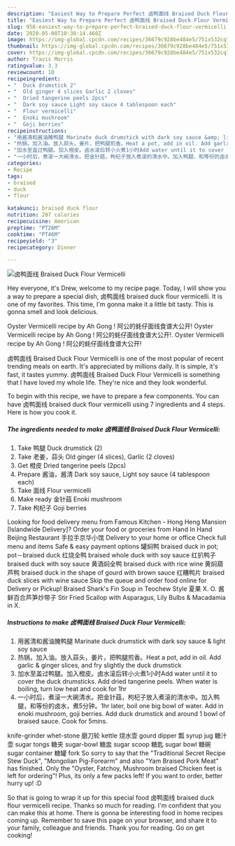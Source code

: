 ```yaml
---
description: "Easiest Way to Prepare Perfect 卤鸭面线 Braised Duck Flour Vermicelli"
title: "Easiest Way to Prepare Perfect 卤鸭面线 Braised Duck Flour Vermicelli"
slug: 958-easiest-way-to-prepare-perfect-braised-duck-flour-vermicelli
date: 2020-05-08T10:38:14.460Z
image: https://img-global.cpcdn.com/recipes/36679c928be484e5/751x532cq70/卤鸭面线-braised-duck-flour-vermicelli-recipe-main-photo.jpg
thumbnail: https://img-global.cpcdn.com/recipes/36679c928be484e5/751x532cq70/卤鸭面线-braised-duck-flour-vermicelli-recipe-main-photo.jpg
cover: https://img-global.cpcdn.com/recipes/36679c928be484e5/751x532cq70/卤鸭面线-braised-duck-flour-vermicelli-recipe-main-photo.jpg
author: Travis Morris
ratingvalue: 3.3
reviewcount: 10
recipeingredient:
- "  Duck drumstick 2"
- "  Old ginger 4 slices Garlic 2 cloves"
- "  Dried tangerine peels 2pcs"
- "  Dark soy sauce Light soy sauce 4 tablespoon each"
- "  Flour vermicelli"
- "  Enoki mushroom"
- "  Goji berries"
recipeinstructions:
- "用酱清和酱油腌鸭腿 Marinate duck drumstick with dark soy sauce &amp; light soy sauce"
- "热锅，加入油。放入蒜头，姜片，把鸭腿煎香。Heat a pot, add in oil. Add garlic &amp; ginger slices, and fry slightly the duck drumstick"
- "加水至盖过鸭腿。加入橙皮。卤水滚后转小火煮1小时Add water until it to cover the duck drumsticks. Add dried tangerine peels. When water is boiling, turn low heat and cook for 1hr"
- "一小时后，煮滚一大碗清水。把金针菇，枸杞子放入煮滚的清水中。加入鸭腿，和等份的卤水，煮5分钟。1hr later, boil one big bowl of water. Add in enoki mushroom, goji berries. Add duck drumstick and around 1 bowl of braised sauce. Cook for 5mins."
categories:
- Recipe
tags:
- braised
- duck
- flour

katakunci: braised duck flour 
nutrition: 207 calories
recipecuisine: American
preptime: "PT26M"
cooktime: "PT46M"
recipeyield: "3"
recipecategory: Dinner

---
```



![卤鸭面线 Braised Duck Flour Vermicelli](https://img-global.cpcdn.com/recipes/36679c928be484e5/751x532cq70/卤鸭面线-braised-duck-flour-vermicelli-recipe-main-photo.jpg)

Hey everyone, it's Drew, welcome to my recipe page. Today, I will show you a way to prepare a special dish, 卤鸭面线 braised duck flour vermicelli. It is one of my favorites. This time, I'm gonna make it a little bit tasty. This is gonna smell and look delicious.

Oyster Vermicelli recipe by Ah Gong ! 阿公的蚝仔面线食谱大公开! Oyster Vermicelli recipe by Ah Gong ! 阿公的蚝仔面线食谱大公开!. Oyster Vermicelli recipe by Ah Gong ! 阿公的蚝仔面线食谱大公开!

卤鸭面线 Braised Duck Flour Vermicelli is one of the most popular of recent trending meals on earth. It's appreciated by millions daily. It is simple, it's fast, it tastes yummy. 卤鸭面线 Braised Duck Flour Vermicelli is something that I have loved my whole life. They're nice and they look wonderful.


To begin with this recipe, we have to prepare a few components. You can have 卤鸭面线 braised duck flour vermicelli using 7 ingredients and 4 steps. Here is how you cook it.

<!--inarticleads1-->

##### The ingredients needed to make 卤鸭面线 Braised Duck Flour Vermicelli:

1. Take  鸭腿 Duck drumstick (2)
1. Take  老姜，蒜头 Old ginger (4 slices), Garlic (2 cloves)
1. Get  橙皮 Dried tangerine peels (2pcs)
1. Prepare  酱油，酱清 Dark soy sauce, Light soy sauce (4 tablespoon each)
1. Take  面线 Flour vermicelli
1. Make ready  金针菇 Enoki mushroom
1. Take  枸杞子 Goji berries


Looking for food delivery menu from Famous Kitchen - Hong Heng Mansion [Islandwide Delivery]? Order your food or groceries from Hand In Hand Beijing Restaurant 手拉手京华小馆 Delivery to your home or office Check full menu and items Safe &amp; easy payment options 罐焖鸭 braised duck in pot; pot－braised duck 红烧全鸭 braised whole duck with soy sauce 红扒鸭子 braised duck with soy sauce 黄酒焖全鸭 braised duck with rice wine 黄焖葫芦鸭 braised duck in the shape of gourd with brown sauce 红糟鸭片 braised duck slices with wine sauce Skip the queue and order food online for Delivery or Pickup! Braised Shark&#39;s Fin Soup in Teochew Style 夏果 X. O. 酱鲜百合芦笋炒带子 Stir Fried Scallop with Asparagus, Lily Bulbs &amp; Macadamia in X. 

<!--inarticleads2-->

##### Instructions to make 卤鸭面线 Braised Duck Flour Vermicelli:

1. 用酱清和酱油腌鸭腿 Marinate duck drumstick with dark soy sauce &amp; light soy sauce
1. 热锅，加入油。放入蒜头，姜片，把鸭腿煎香。Heat a pot, add in oil. Add garlic &amp; ginger slices, and fry slightly the duck drumstick
1. 加水至盖过鸭腿。加入橙皮。卤水滚后转小火煮1小时Add water until it to cover the duck drumsticks. Add dried tangerine peels. When water is boiling, turn low heat and cook for 1hr
1. 一小时后，煮滚一大碗清水。把金针菇，枸杞子放入煮滚的清水中。加入鸭腿，和等份的卤水，煮5分钟。1hr later, boil one big bowl of water. Add in enoki mushroom, goji berries. Add duck drumstick and around 1 bowl of braised sauce. Cook for 5mins.


knife-grinder whet-stone 磨刀轮 kettle 烧水壶 gourd dipper 瓢 syrup jug 糖汁壶 sugar tongs 糖夹 sugar-bowl 糖盅 sugar scoop 糖匙 sugar bowl 糖碗 sugar container 糖罐 fork So sorry to say that the &#34;Traditional Secret Recipe Stew Duck&#34;, &#34;Mongolian Pig-Forearm&#34; and also &#34;Yam Braised Pork Meat&#34; has finished. Only the &#34;Oyster, Fatchoy, Mushroom braised Chicken feet is left for ordering&#34;! Plus, its only a few packs left! If you want to order, better hurry up! :D 

So that is going to wrap it up for this special food 卤鸭面线 braised duck flour vermicelli recipe. Thanks so much for reading. I'm confident that you can make this at home. There is gonna be interesting food in home recipes coming up. Remember to save this page on your browser, and share it to your family, colleague and friends. Thank you for reading. Go on get cooking!
